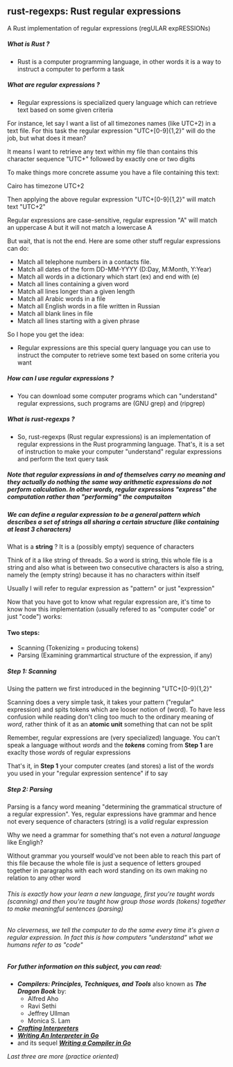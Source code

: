## rust-regexps: Rust regular expressions

A Rust implementation of regular expressions (regULAR expRESSIONs)

##### What is Rust ?
- Rust is a computer programming language, in other words it is a way to instruct a computer to perform a task

##### What are regular expressions ?
- Regular expressions is specialized query language which can retrieve text based on some given criteria

For instance, let say I want a list of all timezones names (like UTC+2) in a text file. For this task the regular expression "UTC+[0-9]{1,2}" will do the job, but what does it mean?

It means I want to retrieve any text within my file than contains this character sequence "UTC+" followed by exactly one or two digits

To make things more concrete assume you have a file containing this text:

Cairo has timezone UTC+2

Then applying the above regular expression "UTC+[0-9]{1,2}" will match text
"UTC+2"

Regular expressions are case-sensitive, regular expression "A" will match an uppercase A but it will not match a lowercase A

But wait, that is not the end. Here are some other stuff regular expressions can do:

- Match all telephone numbers in a contacts file.
- Match all dates of the form DD-MM-YYYY (D:Day, M:Month, Y:Year)
- Match all words in a dictionary which start (ex) and end with (e)
- Match all lines containing a given word
- Match all lines longer than a given length
- Match all Arabic words in a file
- Match all English words in a file written in Russian
- Match all blank lines in file
- Match all lines starting with a given phrase

So I hope you get the idea:

- Regular expressions are this special query language you can use to instruct the computer to retrieve some text based on some criteria you want

##### How can I use regular expressions ?

- You can download some computer programs which can "understand" regular expressions, such programs are (GNU grep) and (ripgrep)

##### What is rust-regexps ?
- So, rust-regexps (Rust regular expressions) is an implementation of regular expressions in the Rust programming language. That's, it is a set of instruction to make your computer "understand" regular expressions and perform the text query task

##### Note that regular expressions in and of themselves carry no meaning and they actually do nothing the same way arithmetic expressions do not perform calculation. In other words, regular expressions "express" the computation rather than "performing" the computaiton

##### We can define a regular expression to be a general pattern which describes a set of strings all sharing a certain structure (like containing at least 3 characters)

What is a **string** ? It is a (possibly empty) sequence of characters

Think of it a like string of threads. So a word is string, this whole file is a string and also what is between two consecutive characters is also a string, namely the (empty string) because it has no characters within itself

Usually I will refer to regular expression as "pattern" or just "expression"

Now that you have got to know what regular expression are, it's time to know how this implementation (usually refered to as "computer code" or just "code") works:

#### Two steps:
- Scanning (Tokenizing = producing tokens)
- Parsing (Examining grammartical structure of the expression, if any)

##### Step 1: Scanning
Using the pattern we first introduced in the beginning "UTC+[0-9]{1,2}"

Scanning does a very simple task, it takes your pattern ("regular" expression) and spits tokens which are looser notion of (word). To have less confusion while reading don't cling too much to the ordinary meaning of *word*, rather think of it as an **atomic unit** something that can not be split

Remember, regular expressions are (very specialized) language. You can't speak a language without *words* and the ***tokens*** coming from **Step 1** are exaclty those *words* of regular expressions

That's it, in **Step 1** your computer creates (and stores) a list of the *words* you used in your "regular expression sentence" if to say


##### Step 2: Parsing
Parsing is a fancy word meaning "determining the grammatical structure of a regular expression". Yes, regular expressions have grammar and hence not every sequence of characters (string) is a *valid* regular expression

Why we need a grammar for something that's not even a *natural language* like Engligh?

Without grammar you yourself would've not been able to reach this part of this file because the whole file is just a sequence of letters grouped together in paragraphs with each word standing on its own making no relation to any other word

###### This is exactly how your learn a new language, first you're taught words (scanning) and then you're taught how group those words (*tokens*) together to make meaningful sentences (parsing)

###### No cleverness, we tell the computer to do the same every time it's given a regular expression. In fact this is how computers "understand" what we humans refer to as "code"

##### *For futher information on this subject, you can read:*
- ***Compilers: Principles, Techniques, and Tools*** also known as ***The Dragon Book*** by:
    - Alfred Aho
    - Ravi Sethi
    - Jeffrey Ullman
    - Monica S. Lam
- [***Crafting Interpreters***](https://craftinginterpreters.com)
- [***Writing An Interpreter in Go***](https://interpreterbook.com)
- and its sequel [***Writing a Compiler in Go***](https://compilerbook.com)

*Last three are more (practice oriented)*
